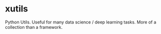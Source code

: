 # xutils
Python Utils. Useful for many data science / deep learning tasks.  More of a collection than a framework.
